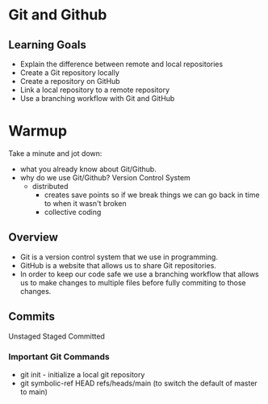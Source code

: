 # Git and Github


## Learning Goals

* Explain the difference between remote and local repositories
* Create a Git repository locally
* Create a repository on GitHub
* Link a local repository to a remote repository
* Use a branching workflow with Git and GitHub









# Warmup

Take a minute and jot down:
  - what you already know about Git/Github.
  - why do we use Git/Github?
    Version Control System
    - distributed
      - creates save points so if we break things we can go back in time to when it wasn't broken
      - collective coding







## Overview

* Git is a version control system that we use in programming.
* GitHub is a website that allows us to share Git repositories.
* In order to keep our code safe we use a branching workflow that allows us to make changes to multiple files before fully commiting to those changes.



## Commits
Unstaged
Staged
Committed




### Important Git Commands
* git init - initialize a local git repository
* git symbolic-ref HEAD refs/heads/main (to switch the default of master to main)
